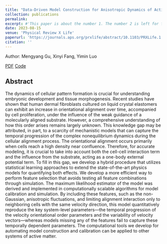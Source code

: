 ```yaml
---
title: "Data-Driven Model Construction for Anisotropic Dynamics of Active Matter"
collection: publications
permalink: 
excerpt: #'This paper is about the number 1. The number 2 is left for future work.'
date: 2023-08-15
venue: 'Physical Review X Life'
paperurl: 'https://journals.aps.org/prxlife/abstract/10.1103/PRXLife.1.013009'
citation: ''
---
```


Author: Mengyang Gu, Xinyi Fang, Yimin Luo





[PDF](https://arxiv.org/abs/2303.03568)
[Code](https://github.com/UncertaintyQuantification/data_driven_cell_model)


## Abstract
The dynamics of cellular pattern formation is crucial for understanding embryonic development and tissue morphogenesis. Recent studies have shown that human dermal fibroblasts cultured on liquid crystal elastomers can exhibit an increase in orientational alignment over time, accompanied by cell proliferation, under the influence of the weak guidance of a molecularly aligned substrate. However, a comprehensive understanding of how this order arises remains largely unknown. This knowledge gap may be attributed, in part, to a scarcity of mechanistic models that can capture the temporal progression of the complex nonequilibrium dynamics during the cellular alignment process. The orientational alignment occurs primarily when cells reach a high density near confluence. Therefore, for accurate modeling, it is crucial to take into account both the cell-cell interaction term and the influence from the substrate, acting as a one-body external potential term. To fill in this gap, we develop a hybrid procedure that utilizes statistical learning approaches to extend the state-of-the-art physics models for quantifying both effects. We develop a more efficient way to perform feature selection that avoids testing all feature combinations through simulation. The maximum likelihood estimator of the model was derived and implemented in computationally scalable algorithms for model calibration and simulation. By including these features, such as the non-Gaussian, anisotropic fluctuations, and limiting alignment interaction only to neighboring cells with the same velocity direction, this model quantitatively reproduce the key system-level parameters—the temporal progression of the velocity orientational order parameters and the variability of velocity vectors—whereas models missing any of the features fail to capture these temporally dependent parameters. The computational tools we develop for automating model construction and calibration can be applied to other systems of active matter.

